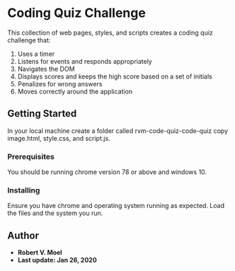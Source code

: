 # Coding Quiz Challenge

This collection of web pages, styles, and scripts creates a coding quiz challenge that:
1) Uses a timer
2) Listens for events and responds appropriately
3) Navigates the DOM
4) Displays scores and keeps the high score based on a set of initials
5) Penalizes for wrong answers
6) Moves correctly around the application

## Getting Started

In your local machine create a folder called rvm-code-quiz-code-quiz copy image.html, style.css, and script.js.  

### Prerequisites

You should be running chrome version 78 or above and windows 10.

### Installing

Ensure you have chrome and operating system running as expected.  Load the files and the system you run.


## Author

* **Robert V. Moel** 
* **Last update: Jan 26, 2020**
